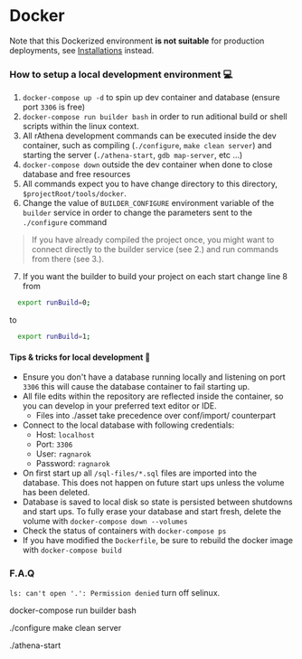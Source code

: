 # Docker

Note that this Dockerized environment **is not suitable** for production deployments, see [Installations](https://github.com/rathena/rathena/wiki/installations) instead.

### How to setup a local development environment :computer:

1. `docker-compose up -d` to spin up dev container and database (ensure port `3306` is free)
2. `docker-compose run builder bash` in order to run aditional build or shell scripts within the linux context.
3. All rAthena development commands can be executed inside the dev container, such as compiling (`./configure`, `make clean server`) and starting the server (`./athena-start`, `gdb map-server`, etc ...)
4. `docker-compose down` outside the dev container when done to close database and free resources
5. All commands expect you to have change directory to this directory, `$projectRoot/tools/docker`.
6. Change the value of `BUILDER_CONFIGURE` environment variable of the `builder` service in order to change the parameters sent to the `./configure` command
> If you have already compiled the project once, you might want to connect directly to the builder service (see 2.) and run commands from there (see 3.).
7. If you want the builder to build your project on each start change line 8 from
```bash
  export runBuild=0;
```
to
```bash
  export runBuild=1;
```

#### Tips & tricks for local development :beginner:

- Ensure you don't have a database running locally and listening on port `3306` this will cause the database container to fail starting up.
- All file edits within the repository are reflected inside the container, so you can develop in your preferred text editor or IDE.
  - Files into ./asset take precedence over conf/import/ counterpart
- Connect to the local database with following credentials:
  - Host: `localhost`
  - Port: `3306`
  - User: `ragnarok`
  - Password: `ragnarok`
- On first start up all `/sql-files/*.sql` files are imported into the database. This does not happen on future start ups unless the volume has been deleted.
- Database is saved to local disk so state is persisted between shutdowns and start ups. To fully erase your database and start fresh, delete the volume with `docker-compose down --volumes`
- Check the status of containers with `docker-compose ps`
- If you have modified the `Dockerfile`, be sure to rebuild the docker image with `docker-compose build`

### F.A.Q

`ls: can't open '.': Permission denied` turn off selinux.



docker-compose run builder bash


./configure
make clean server


./athena-start
